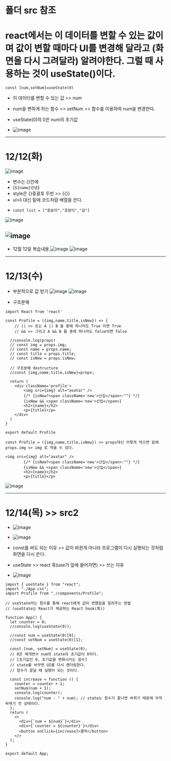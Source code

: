 # 폴더 src 참조

# react에서는 이 데이터를 변할 수 있는 값이며 값이 변할 때마다 UI를 변경해 달라고 (화면을 다시 그려달라) 알려야한다. 그럴 때 사용하는 것이 useState()이다.
```
const [num,setNum]=useState(0)
```

- 이 데이터를 변할 수 있는 값 >> num
- num을 변하게 하는 함수 >> setNum >> 함수를 이용하여 num을 변경한다.
- useState(0)의 0은 num의 초기값

- ![image](https://github.com/leegowoon/react/assets/145514701/f6eb9f38-99c6-48f3-8041-229d05953c9c)
---
# 12/12(화)
![image](https://github.com/leegowoon/react/assets/145514701/6eb38617-0680-4909-b3ea-171ff8dfed7c)
- 변수는 {}안에
- {`${name}안녕`}
- style은 {}중괄호 두번 >> {{}}
- ul>li 대신 밑에 코드처럼 배열을 쓴다.
- ```
  const list = ["원숭이","호랑이","곰"]
  ```
  
![image](https://github.com/leegowoon/react/assets/145514701/a085c925-be5e-47f7-af04-35a6de7bd22c)

![image](https://github.com/leegowoon/react/assets/145514701/7a3a1dd5-5a4b-40cf-bd51-3c04d1771e0d)
---
- 12월 12일 복습내용
![image](https://github.com/leegowoon/react/assets/145514701/b2cd2d3b-2de3-4a58-931f-01941946696f)
![image](https://github.com/leegowoon/react/assets/145514701/388c03e7-50e9-4cf0-901d-7beb5a56ee1b)

---
# 12/13(수)
- 부분적으로 값 받기
![image](https://github.com/leegowoon/react/assets/145514701/1cf4c4a0-d023-4ea7-84d9-c9bceded38c9)
![image](https://github.com/leegowoon/react/assets/145514701/48cddade-bb32-4f9e-8bf3-4a7d12da99b1)

- 구조분해

```
import React from 'react'

const Profile = ({img,name,title,isNew}) => {
    // || >> 또는 A || B 둘 중에 하나라도 True 이면 True
    // && >> 그리고 A && B 둘 중에 하나라도 false이면 false
  
  //console.log(props)
  // const img = props.img;
  // const name = props.name;
  // const title = props.title;
  // const isNew = props.isNew;

  // 구조분해 destructure
  //const {img,name,title,isNew}=props;

  return (
    <div className='profile'>
        <img src={img} alt="avatar" />
        {/* {isNew?<span className='new'>신입</span>:""} */}
        {isNew && <span className='new'>신입</span>}
        <h2>{name}</h2>
        <p>{title}</p>
    </div>
  )
}

export default Profile
```
```
const Profile = ({img,name,title,isNew}) >> props대신 이렇게 적으면 밑에 props.img >> img 로 적을 수 있다.

<img src={img} alt="avatar" />
        {/* {isNew?<span className='new'>신입</span>:""} */}
        {isNew && <span className='new'>신입</span>}
        <h2>{name}</h2>
        <p>{title}</p>

```
![image](https://github.com/leegowoon/react/assets/145514701/2da7c95b-6a07-47c5-bfe2-3d2a0ded38d7)

---
# 12/14(목) >> src2
- ![image](https://github.com/leegowoon/react/assets/145514701/c0f99bae-b4f9-496e-b323-38454aab852e)
- ![image](https://github.com/leegowoon/react/assets/145514701/4dc8ac24-3df7-40d7-a4a5-fe498ca92a5e)
- const를 써도 되는 이유 >> 값이 바뀐게 아니라 프로그램이 다시 실행되는 것처럼 화면을 다시 쓴다.
- useState >> react 훅(use가 앞에 들어가면) >> 쓰는 이유

- ![image](https://github.com/leegowoon/react/assets/145514701/54efda2c-0491-42c1-b787-edeb894df03a)
```
import { useState } from "react";
import "./App.css";
import Profile from "./components/Profile";

// useState라는 함수를 통해 react에게 값이 변했음을 알려주는 방법
// (useState는 React가 제공하는 React hook(훅))

function App() {
  let counter = 0;
  //console.log(useState(0));

  //const num = useState(0)[0];
  //const setNum = useState(0)[1];

  const [num, setNum] = useState(0);
  // 0은 매개변수 num의 state의 초기값이 0이다.
  // [초기값인 0, 초기값을 변화시키는 함수]
  // state를 바꾸면 UI를 다시 랜더링한다.
  // 함수가 끝날 때 실행이 되는 것이다.

  const increase = function () {
    counter = counter + 1;
    setNum(num + 1);
    console.log(counter);
    console.log("num : " + num); // state는 함수가 끝나면 바뀌기 때문에 아직 바뀌기 전 상태이다.
  };
  return (
    <>
      <div>{`num = ${num}`}</div>
      <div>{`counter = ${counter}`}</div>
      <button onClick={increase}>클릭</button>
    </>
  );
}

export default App;
```



